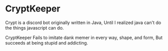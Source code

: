 # CryptKeeper
Crypt is a discord bot originally written in Java, Until I realized java can't do the things javascript can do. 

CryptKeeper Fails to imitate dank memer in every way, shape, and form, But succeeds at being stupid and addicting.